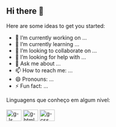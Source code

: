 ## Hi there 👋

<div>
Here are some ideas to get you started:

- 🔭 I’m currently working on ...
- 🌱 I’m currently learning ...
- 👯 I’m looking to collaborate on ...
- 🤔 I’m looking for help with ...
- 💬 Ask me about ...
- 📫 How to reach me: ...
- 😄 Pronouns: ...
- ⚡ Fun fact: ...
</div>

<div>Linguagens que conheço em algum nivel:</div>
<div style="display: inline_block"><br>
 <img align="center" alt="g-Js" height="30" width="40" src="https://img.shields.io/badge/JavaScript-F7DF1E?style=for-the-badge&logo=javascript&logoColor=black"/>
  <img align="center" alt="g-html" height="30" width="40"  src="https://img.shields.io/badge/HTML5-E34F26?style=for-the-badge&logo=html5&logoColor=white"/>
 <img  align="center" alt="g-css" height="30" width="40" src="https://cdn.jsdelivr.net/gh/devicons/devicon@latest/icons/css3/css3-original.svg" />
</div>
  

